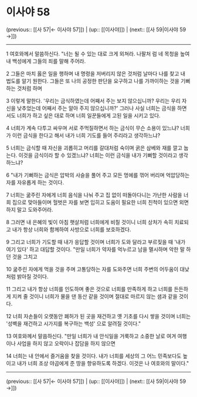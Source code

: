 # 이사야 58

(previous:: [[사 57|← 이사야 57]]) | (up:: [[이사야]]) | (next:: [[사 59|이사야 59 →]])

***




1 
여호와께서 말씀하신다. "너는 될 수 있는 대로 크게 외쳐라. 나팔처 럼 네 목청을 높여 내 백성에게 그들의 죄를 말해 주어라. 



2 
그들은 마치 옳은 일을 행하며 내 명령을 저버리지 않은 것처럼 날마다 나를 찾고 내 법도를 알기 원한다. 그들은 또 나의 공정한 판단을 요구하고 나를 가까이하는 것을 기뻐하는 것처럼 하며 



3 
이렇게 말한다. '우리는 금식하였는데 어째서 주는 보지 않으십니까? 우리는 우리 자신을 낮추었는데 어째서 주는 알아 주지 않으십니까?' 그러나 사실 너희는 금식을 하면서도 너희가 하고 싶은 대로 하며 너희 일꾼들에게 고된 일을 시키고 있다. 



4 
너희가 계속 다투고 싸우며 서로 주먹질하면서 하는 금식이 무슨 소용이 있느냐? 너희가 이런 금식을 한다고 해서 내가 너희 기도를 들어 주리라고 생각하느냐? 



5 
너희는 금식할 때 자신을 괴롭히고 머리를 갈대처럼 숙이며 굵은 삼베와 재를 깔고 눕는다. 이것을 금식이라 할 수 있겠느냐? 너희는 이런 금식을 내가 기뻐할 것이라고 생각하느냐? 



6 
"내가 기뻐하는 금식은 압박의 사슬을 풀어 주고 모든 멍에를 꺾어 버리며 억압당하는 자를 자유롭게 하는 것이다. 



7 
너희는 굶주린 자에게 너희 음식을 나눠 주고 집 없이 떠돌아다니는 가난한 사람을 너희 집으로 맞아들이며 헐벗은 자를 보면 입히고 도움이 필요한 너희 친척이 있으면 외면하지 말고 도와주어라. 



8 
그러면 내 은혜의 빛이 아침 햇살처럼 너희에게 비칠 것이니 너희 상처가 속히 치료되고 내가 항상 너희와 함께하여 사방으로 너희를 보호하겠다. 



9 
그리고 너희가 기도할 때 내가 응답할 것이며 너희가 도와 달라고 부르짖을 때 '내가 여기 있다' 하고 대답할 것이다. "만일 너희가 약자를 억누르고 남을 멸시하며 악한 말 하던 것을 그치고 



10 
굶주린 자에게 먹을 것을 주며 고통당하는 자를 도와주면 너희 주변의 어두움이 대낮처럼 밝아질 것이다. 



11 
그리고 내가 항상 너희를 인도하며 좋은 것으로 너희를 만족하게 하고 너희를 든든하게 지켜 줄 것이니 너희가 물을 댄 동산 같을 것이며 절대로 마르지 않는 샘과 같을 것이다. 



12 
너희 자손들이 오랫동안 폐허가 된 곳을 재건하고 옛 기초를 다시 쌓을 것이며 너희는 '성벽을 재건하고 시가지를 복구하는 백성' 으로 알려질 것이다." 



13 
여호와께서 말씀하신다. "만일 너희가 내 안식일을 거룩하고 소중한 날로 여겨 여행이나 사업을 하지 않고 오락이나 잡담을 하지 않으면 



14 
너희는 내 안에서 즐거움을 찾을 것이다. 내가 너희를 세상의 그 어느 민족보다도 높이고 내가 너희 조상 야곱에게 준 땅을 향유하도록 하겠다. 이것은 나 여호와의 말이다."

***

(previous:: [[사 57|← 이사야 57]]) | (up:: [[이사야]]) | (next:: [[사 59|이사야 59 →]])
